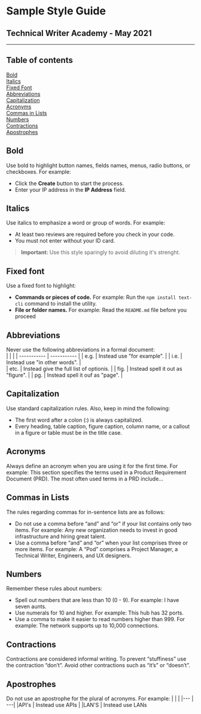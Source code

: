 # Sample Style Guide
## Technical Writer Academy - May 2021
---
## Table of contents

[Bold](#Bold)  
[Italics](#Italics)  
[Fixed Font](#Fixed-font)  
[Abbreviations](#Abbreviations)  
[Capitalization](#Capitalization)  
[Acronyms](#Acronyms)  
[Commas in Lists](#Commas-in-Lists)  
[Numbers](#Numbers)  
[Contractions](#Contractions)  
[Apostrophes](#Apostrophes)   
## Bold  
Use bold to highlight button names, fields names, menus, radio buttons, or checkboxes. For example:  
- Click the **Create** button to start the process.  
- Enter your IP address in the **IP Address** field.  

## Italics
Use italics to emphasize a word or group of words. For example:
- At least two reviews are required before you check in your code.
- You must not enter without your ID card.  
> **Important:** Use this style sparingly to avoid diluting it's strenght.  
  
  ## Fixed font  
  Use a fixed font to highlight:
  - **Commands or pieces of code.** For example:
Run the ```npm install text-cli``` command to install the utility.  
- **File or folder names.** For example:
Read the `README.md` file before you proceed  
## Abbreviations
Never use the following abbreviations in a formal document:  
|   |    |
| -----------  | ----------- |
| e.g. | Instead use "for example". |
| i.e.  | Instead use "in other words". |  
| etc.  | Instead give the full list of optionis. |
| fig.  | Instead spell it out as "figure". |
| pg. | Instead spell it ouf as "page". |  
  
    
## Capitalization  
Use standard capitalization rules. Also, keep in mind the following:  
- The first word after a colon (:) is always capitalized.  
- Every heading, table caption, figure caption, column name, or a callout in a figure or table
must be in the title case.  
## Acronyms  
Always define an acronym when you are using it for the first time.
For example: This section specifies the terms used in a Product Requirement Document (PRD).
The most often used terms in a PRD include…  
## Commas in Lists  
The rules regarding commas for in-sentence lists are as follows:  
- Do not use a comma before “and” and “or” if your list contains only two items. For example: Any new organization needs to invest in good infrastructure and hiring great talent.  
- Use a comma before “and” and “or” when your list comprises three or more items. For example: A “Pod” comprises a Project Manager, a Technical Writer, Engineers, and UX designers.  

## Numbers
Remember these rules about numbers:  
- Spell out numbers that are less than 10 (0 - 9). For example: I have seven aunts.  
- Use numerals for 10 and higher. For example: This hub has 32 ports.  
- Use a comma to make it easier to read numbers higher than 999.
For example: The network supports up to 10,000 connections.  

## Contractions
Contractions are considered informal writing. To prevent “stuffiness” use the contraction “don’t”. Avoid other contractions such as “it’s” or “doesn’t”.  

## Apostrophes  

Do not use an apostrophe for the plural of acronyms. For example:
|  | |
|---  | ---|
|API's  | Instead use APIs |
|LAN'S  | Instead use LANs